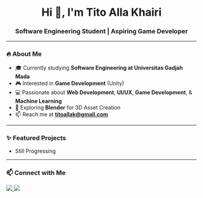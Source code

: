 
<h1 align="center">Hi 👋, I'm Tito Alla Khairi</h1>
<h3 align="center">Software Engineering Student | Aspiring Game Developer</h3>

---

### 🔥 About Me
- 🎓 Currently studying **Software Engineering at Universitas Gadjah Mada**
- 🎮 Interested in **Game Development** (Unity)
- 💻 Passionate about **Web Development**, **UI/UX**, **Game Development**, & **Machine Learning**
- 🚀 Exploring **Blender** for 3D Asset Creation
- 📫 Reach me at **titoallak@gmail.com**

---

### ✨ Featured Projects
- Still Progressing

---

### 📫 Connect with Me
<p align="left">
  <a href="[https://linkedin.com/in/titoallakhairi](https://www.linkedin.com/in/tito-alla-khairi/)" target="_blank">
    <img src="https://img.shields.io/badge/LinkedIn-blue?style=flat&logo=linkedin" />
  </a>
  <a href="mailto:titoallak@gmail.com">
    <img src="https://img.shields.io/badge/Email-D14836?style=flat&logo=gmail&logoColor=white" />
  </a>
</p>

